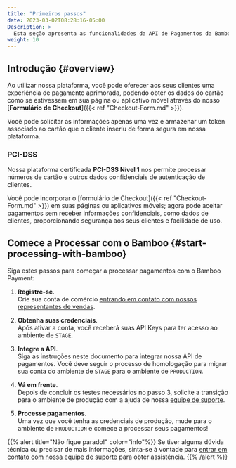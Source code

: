 ```yaml
---
title: "Primeiros passos"
date: 2023-03-02T08:28:16-05:00
Description: >
  Esta seção apresenta as funcionalidades da API de Pagamentos da Bamboo para uma integração segura com nossa plataforma.
weight: 10
---
```


## Introdução {#overview}
Ao utilizar nossa plataforma, você pode oferecer aos seus clientes uma experiência de pagamento aprimorada, podendo obter os dados do cartão como se estivessem em sua página ou aplicativo móvel através do nosso [**Formulário de Checkout**]({{< ref "Checkout-Form.md" >}}).

Você pode solicitar as informações apenas uma vez e armazenar um token associado ao cartão que o cliente inseriu de forma segura em nossa plataforma.

### PCI-DSS
Nossa plataforma certificada **PCI-DSS Nível 1** nos permite processar números de cartão e outros dados confidenciais de autenticação de clientes.

Você pode incorporar o [formulário de Checkout]({{< ref "Checkout-Form.md" >}}) em suas páginas ou aplicativos móveis; agora pode aceitar pagamentos sem receber informações confidenciais, como dados de clientes, proporcionando segurança aos seus clientes e facilidade de uso.

## Comece a Processar com o Bamboo {#start-processing-with-bamboo}
Siga estes passos para começar a processar pagamentos com o Bamboo Payment:

1. **Registre-se**.<br>Crie sua conta de comércio [entrando em contato com nossos representantes de vendas](mailto:sales@bamboopayment.com).

2. **Obtenha suas credenciais**.<br>Após ativar a conta, você receberá suas API Keys para ter acesso ao ambiente de `STAGE`.

3. **Integre a API**.<br>Siga as instruções neste documento para integrar nossa API de pagamentos. Você deve seguir o processo de homologação para migrar sua conta do ambiente de `STAGE` para o ambiente de `PRODUCTION`.

4. **Vá em frente**.<br>Depois de concluir os testes necessários no passo 3, solicite a transição para o ambiente de produção com a ajuda de nossa [equipe de suporte](mailto:soportecomercios@bamboopayment.com).

5. **Processe pagamentos**.<br>Uma vez que você tenha as credenciais de produção, mude para o ambiente de `PRODUCTION` e comece a processar seus pagamentos!

{{% alert title="Não fique parado!" color="info"%}}
Se tiver alguma dúvida técnica ou precisar de mais informações, sinta-se à vontade para [entrar em contato com nossa equipe de suporte](mailto:soportecomercios@bamboopayment.com) para obter assistência.
{{% /alert %}}

<!--1 - Sign Up: Create your merchant account contacting our sales representatives sales@bamboopayment.com

{{% alert title="Info note" color="info"%}}
This is an info note
{{% /alert %}}

{{% alert title="Warning note" color="warning"%}}
This is a warning note
{{% /alert %}}

{{% alert title="Danger note" color="danger"%}}
This is a warning note
{{% /alert %}}-->